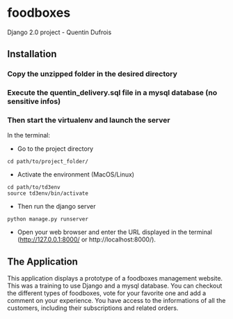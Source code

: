 # foodboxes

Django 2.0 project - Quentin Dufrois

## Installation

### Copy the unzipped folder in the desired directory

### Execute the quentin_delivery.sql file in a mysql database (no sensitive infos)

### Then start the virtualenv and launch the server
In the terminal:

* Go to the project directory
```
cd path/to/project_folder/
```

* Activate the environment (MacOS/Linux)
```
cd path/to/td3env
source td3env/bin/activate
```

* Then run the django server
```
python manage.py runserver
```

* Open your web browser and enter the URL displayed in the terminal (http://127.0.0.1:8000/ or http://localhost:8000/).



## The Application

This application displays a prototype of a foodboxes management website. This was a training to use Django and a mysql database.
You can checkout the different types of foodboxes, vote for your favorite one and add a comment on your experience. You have access 
to the informations of all the customers, including their subscriptions and related orders.
